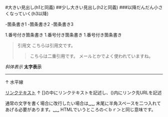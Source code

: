 #大きい見出し(h1と同義)
##少し大きい見出し(h2と同義)
###以降だんだん小さくなっていく(h3以降)

-箇条書き1
-箇条書き2
-箇条書き3

1.番号付き箇条書き
1.番号付き箇条書き
1.番号付き箇条書き

>引用文
>こちらは引用文です。
>>こちらは二重引用です。
>>メールとかでよく使われていますね。

*斜体表示*
**太字表示**

---
↑
水平線

[リンクテキスト](https://morijyobi.ac.jp)
↑
[]の中にリンクテキストを記述し、()内にリンク先URLを記述

通常の文字を書く場合に改行したい場合は␣␣
末尾に半角スペースを二つ入れてあげる必要があります。␣␣
HTMLでいうところの＜ｂｒ＞と同じ意味です。

